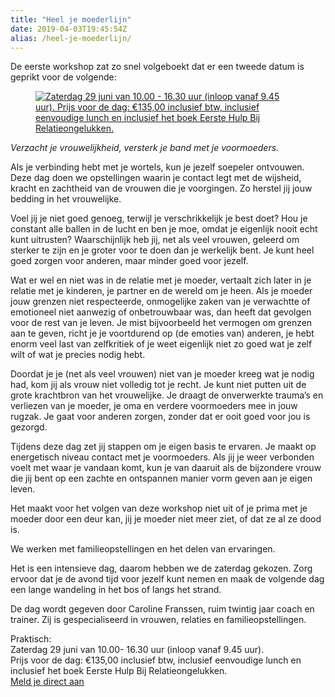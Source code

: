 ```yaml
---
title: "Heel je moederlijn"
date: 2019-04-03T19:45:54Z
alias: /heel-je-moederlijn/
---
```

<!-- wp:paragraph -->
<p>De eerste workshop zat zo snel volgeboekt dat er een tweede datum is geprikt voor de volgende:</p>
<!-- /wp:paragraph -->

<!-- wp:image {"id":2348,"align":"center","linkDestination":"custom"} -->
<div class="wp-block-image"><figure class="aligncenter"><a href="https://www.e-act.nl/cart/do/add?a=124&amp;p=45833" target="_blank" rel="noreferrer noopener"><img src="https://res.cloudinary.com/piith/image/upload/2019/04/moederlijn-566x800.jpg" alt="Zaterdag 29 juni van 10.00 - 16.30 uur (inloop vanaf 9.45 uur).
Prijs voor de dag: €135,00 inclusief btw, inclusief eenvoudige lunch en inclusief het boek Eerste Hulp Bij Relatieongelukken." class="wp-image-2348"/></a></figure></div>
<!-- /wp:image -->

<!-- wp:paragraph -->
<p><em>Verzacht je vrouwelijkheid, versterk je band met je voormoeders.</em></p>
<!-- /wp:paragraph -->

<!-- wp:paragraph -->
<p>Als
 je verbinding hebt met je wortels, kun je jezelf soepeler ontvouwen. 
Deze dag doen we opstellingen waarin je contact legt met de wijsheid, 
kracht en zachtheid van de vrouwen die je voorgingen. Zo herstel jij 
jouw bedding in het vrouwelijke.<br /></p>
<!-- /wp:paragraph -->

<!-- wp:paragraph -->
<p>Voel jij je niet goed genoeg,
 terwijl je verschrikkelijk je best doet? Hou je constant alle ballen in
 de lucht en ben je moe, omdat je eigenlijk nooit echt kunt uitrusten? 
Waarschijnlijk heb jij, net als veel vrouwen, geleerd om sterker te zijn
 en je groter voor te doen dan je werkelijk bent. Je kunt heel goed 
zorgen voor anderen, maar minder goed voor jezelf.&nbsp;<br /></p>
<!-- /wp:paragraph -->

<!-- wp:more -->
<!--more-->
<!-- /wp:more -->

<!-- wp:paragraph -->
<p>Wat er wel
 en niet was in de relatie met je moeder, vertaalt zich later in je 
relatie met je kinderen, je partner en de wereld om je heen. Als je 
moeder jouw grenzen niet respecteerde, onmogelijke zaken van je 
verwachtte of emotioneel niet aanwezig of onbetrouwbaar was, dan heeft 
dat gevolgen voor de rest van je leven. Je mist bijvoorbeeld het 
vermogen om grenzen aan te geven, richt je je voortdurend op (de emoties
 van) anderen, je hebt enorm veel last van zelfkritiek of je weet 
eigenlijk niet zo goed wat je zelf wilt of wat je precies nodig hebt.<br /></p>
<!-- /wp:paragraph -->

<!-- wp:paragraph -->
<p>Doordat
 je je (net als veel vrouwen) niet van je moeder kreeg wat je nodig had,
 kom jij als vrouw niet volledig tot je recht. Je kunt niet putten uit 
de grote krachtbron van het vrouwelijke. Je draagt de onverwerkte 
trauma’s en verliezen van je moeder, je oma en verdere voormoeders mee 
in jouw rugzak. Je gaat voor anderen zorgen, zonder dat er ooit goed 
voor jou is gezorgd.<br /></p>
<!-- /wp:paragraph -->

<!-- wp:paragraph -->
<p>Tijdens deze dag zet jij stappen om je 
eigen basis te ervaren. Je maakt op energetisch niveau contact met je 
voormoeders. Als jij je weer verbonden voelt met waar je vandaan komt, 
kun je van daaruit als de bijzondere vrouw die jij bent op een zachte en
 ontspannen manier vorm geven aan je eigen leven.<br /></p>
<!-- /wp:paragraph -->

<!-- wp:paragraph -->
<p>Het maakt 
voor het volgen van deze workshop niet uit of je prima met je moeder 
door een deur kan, jij je moeder niet meer ziet, of dat ze al ze dood 
is.<br /></p>
<!-- /wp:paragraph -->

<!-- wp:paragraph -->
<p>We werken met familieopstellingen en het delen van ervaringen.<br /></p>
<!-- /wp:paragraph -->

<!-- wp:paragraph -->
<p>Het
 is een intensieve dag, daarom hebben we de zaterdag gekozen. Zorg 
ervoor dat je de avond tijd voor jezelf kunt nemen en maak de volgende 
dag een lange wandeling in het bos of langs het strand.</p>
<!-- /wp:paragraph -->

<!-- wp:paragraph -->
<p>De dag 
wordt gegeven door Caroline Franssen, ruim twintig jaar coach en 
trainer. Zij is gespecialiseerd in vrouwen, relaties en 
familieopstellingen.<br /></p>
<!-- /wp:paragraph -->

<!-- wp:paragraph -->
<p>Praktisch:<br />Zaterdag 29 juni van 10.00- 16.30 uur (inloop vanaf 9.45 uur).<br />Prijs voor de dag: €135,00 inclusief btw, inclusief eenvoudige lunch en inclusief het boek Eerste Hulp Bij Relatieongelukken.<br /><a rel="noreferrer noopener" aria-label=" (opent in een nieuwe tab)" href="https://www.e-act.nl/cart/do/add?a=124&amp;p=45833" target="_blank">Meld je direct aan</a></p>
<!-- /wp:paragraph -->